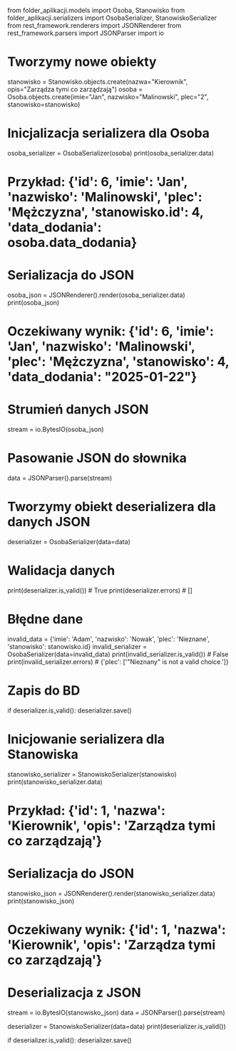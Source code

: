 from folder_aplikacji.models import Osoba, Stanowisko
from folder_aplikacji.serializers import OsobaSerializer, StanowiskoSerializer
from rest_framework.renderers import JSONRenderer
from rest_framework.parsers import JSONParser
import io

# Tworzymy nowe obiekty
stanowisko = Stanowisko.objects.create(nazwa="Kierownik", opis="Zarządza tymi co zarządzają")
osoba = Osoba.objects.create(imie="Jan", nazwisko="Malinowski", plec="2", stanowisko=stanowisko)

# Inicjalizacja serializera dla Osoba
osoba_serializer = OsobaSerializer(osoba)
print(osoba_serializer.data)
# Przykład: {'id': 6, 'imie': 'Jan', 'nazwisko': 'Malinowski', 'plec': 'Mężczyzna', 'stanowisko.id': 4, 'data_dodania': osoba.data_dodania}

# Serializacja do JSON
osoba_json = JSONRenderer().render(osoba_serializer.data)
print(osoba_json)
# Oczekiwany wynik: {'id': 6, 'imie': 'Jan', 'nazwisko': 'Malinowski', 'plec': 'Mężczyzna', 'stanowisko': 4, 'data_dodania': "2025-01-22"}

# Strumień danych JSON
stream = io.BytesIO(osoba_json)

# Pasowanie JSON do słownika
data = JSONParser().parse(stream)

# Tworzymy obiekt deserializera dla danych JSON
deserializer = OsobaSerializer(data=data)

# Walidacja danych
print(deserializer.is_valid())  # True
print(deserializer.errors)      # []

# Błędne dane
invalid_data = {'imie': 'Adam', 'nazwisko': 'Nowak', 'plec': 'Nieznane', 'stanowisko': stanowisko.id}
invalid_serializer = OsobaSerializer(data=invalid_data)
print(invalid_serializer.is_valid())  # False
print(invalid_serializer.errors)      # {'plec': ['"Nieznany" is not a valid choice.']}

# Zapis do BD
if deserializer.is_valid():
    deserializer.save()

# Inicjowanie serializera dla Stanowiska
stanowisko_serializer = StanowiskoSerializer(stanowisko)
print(stanowisko_serializer.data)
# Przykład: {'id': 1, 'nazwa': 'Kierownik', 'opis': 'Zarządza tymi co zarządzają'}

# Serializacja do JSON
stanowisko_json = JSONRenderer().render(stanowisko_serializer.data)
print(stanowisko_json)
# Oczekiwany wynik: {'id': 1, 'nazwa': 'Kierownik', 'opis': 'Zarządza tymi co zarządzają'}

# Deserializacja z JSON
stream = io.BytesIO(stanowisko_json)
data = JSONParser().parse(stream)

deserializer = StanowiskoSerializer(data=data)
print(deserializer.is_valid())

if deserializer.is_valid():
    deserializer.save()




